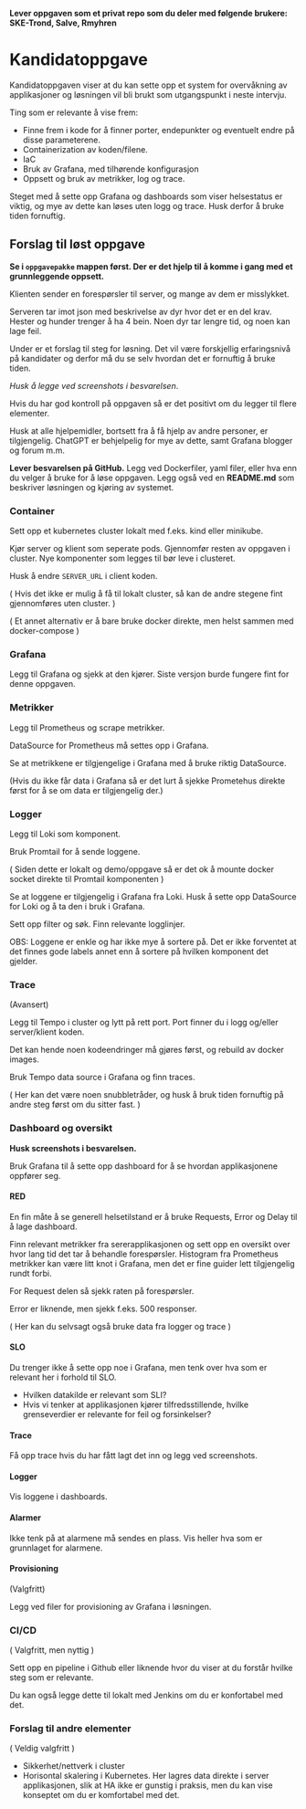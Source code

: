 **Lever oppgaven som et privat repo som du deler med følgende brukere: SKE-Trond, Salve, Rmyhren**

# Kandidatoppgave

Kandidatoppgaven viser at du kan sette opp et system for overvåkning av applikasjoner og 
løsningen vil bli brukt som utgangspunkt i neste intervju. 

Ting som er relevante å vise frem:
- Finne frem i kode for å finner porter, endepunkter og eventuelt endre på disse parameterene. 
- Containerization av koden/filene. 
- IaC
- Bruk av Grafana, med tilhørende konfigurasjon
- Oppsett og bruk av metrikker, log og trace.

Steget med å sette opp Grafana og dashboards som viser helsestatus er viktig, og mye av dette kan løses uten logg og trace. Husk derfor å bruke tiden fornuftig.  


## Forslag til løst oppgave

**Se i `oppgavepakke` mappen først. Der er det hjelp til å komme i gang med et grunnleggende oppsett.**

Klienten sender en forespørsler til server, og mange av dem er misslykket. 

Serveren tar imot json med beskrivelse av dyr hvor det er en del krav. Hester og hunder
trenger å ha 4 bein. Noen dyr tar lengre tid, og noen kan lage feil.

Under er et forslag til steg for løsning. Det vil være forskjellig erfaringsnivå på kandidater og derfor må du se selv hvordan det er fornuftig å bruke tiden. 

*Husk å legge ved screenshots i besvarelsen*.

Hvis du har god kontroll på oppgaven så er det positivt om du legger til flere elementer.

Husk at alle hjelpemidler, bortsett fra å få hjelp av andre personer, er tilgjengelig. ChatGPT er behjelpelig for mye av dette, samt Grafana blogger og forum m.m.

**Lever besvarelsen på GitHub.** Legg ved Dockerfiler, yaml filer, eller hva enn du velger å bruke for å løse oppgaven.
Legg også ved en **README.md** som beskriver løsningen og kjøring av systemet. 

### Container

Sett opp et kubernetes cluster lokalt med f.eks. kind eller minikube.

Kjør server og klient som seperate pods. Gjennomfør resten av oppgaven i cluster. Nye komponenter som legges til bør leve i clusteret.

Husk å endre `SERVER_URL` i client koden.

( Hvis det ikke er mulig å få til lokalt cluster, så kan de andre stegene fint gjennomføres uten cluster. )

( Et annet alternativ er å bare bruke docker direkte, men helst sammen med docker-compose )

### Grafana

Legg til Grafana og sjekk at den kjører. Siste versjon burde fungere fint for denne oppgaven. 


### Metrikker

Legg til Prometheus og scrape metrikker.

DataSource for Prometheus må settes opp i Grafana.

Se at metrikkene er tilgjengelige i Grafana med å bruke riktig DataSource.

(Hvis du ikke får data i Grafana så er det lurt å sjekke Prometehus direkte først for å se om data er tilgjengelig der.)


### Logger

Legg til Loki som komponent. 

Bruk Promtail for å sende loggene. 

( Siden dette er lokalt og demo/oppgave så er det ok å mounte docker socket direkte til Promtail komponenten )

Se at loggene er tilgjengelig i Grafana fra Loki. Husk å sette opp DataSource for Loki og å ta den i bruk i Grafana.

Sett opp filter og søk. Finn relevante logglinjer. 

OBS: Loggene er enkle og har ikke mye å sortere på. Det er ikke forventet at det finnes gode labels annet enn å sortere på hvilken komponent det gjelder.


### Trace

(Avansert)

Legg til Tempo i cluster og lytt på rett port. Port finner du i logg og/eller server/klient koden.

Det kan hende noen kodeendringer må gjøres først, og rebuild av docker images.

Bruk Tempo data source i Grafana og finn traces.

( Her kan det være noen snubbletråder, og husk å bruk tiden fornuftig på andre steg først om du sitter fast. )


### Dashboard og oversikt

**Husk screenshots i besvarelsen.**

Bruk Grafana til å sette opp dashboard for å se hvordan applikasjonene oppfører seg. 

#### RED

En fin måte å se generell helsetilstand er å bruke Requests, Error og Delay til å lage dashboard.

Finn relevant metrikker fra sererapplikasjonen og sett opp en oversikt over hvor lang tid det tar å behandle forespørsler.
Histogram fra Prometheus metrikker kan være litt knot i Grafana, men det er fine guider lett tilgjengelig rundt forbi.

For Request delen så sjekk raten på forespørsler. 

Error er liknende, men sjekk f.eks. 500 responser. 

( Her kan du selvsagt også bruke data fra logger og trace )

#### SLO

Du trenger ikke å sette opp noe i Grafana, men tenk over hva som er relevant her i forhold til SLO. 

- Hvilken datakilde er relevant som SLI?
- Hvis vi tenker at applikasjonen kjører tilfredsstillende, hvilke grenseverdier er relevante for feil og forsinkelser?

#### Trace

Få opp trace hvis du har fått lagt det inn og legg ved screenshots.

#### Logger

Vis loggene i dashboards.

#### Alarmer

Ikke tenk på at alarmene må sendes en plass. Vis heller hva som er grunnlaget for alarmene. 

#### Provisioning

(Valgfritt)

Legg ved filer for provisioning av Grafana i løsningen.

### CI/CD

( Valgfritt, men nyttig )

Sett opp en pipeline i Github eller liknende hvor du viser at du forstår hvilke steg 
som er relevante. 

Du kan også legge dette til lokalt med Jenkins om du er konfortabel med det.


### Forslag til andre elementer

( Veldig valgfritt ) 

- Sikkerhet/nettverk i cluster
- Horisontal skalering i Kubernetes. Her lagres data direkte i server applikasjonen, slik at HA ikke er gunstig i praksis, men du kan vise konseptet om du er komfortabel med det.
